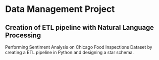 # Data Management Project

## Creation of ETL pipeline with Natural Language Processing
Performing Sentiment Analysis on Chicago Food Inspections Dataset by creating a ETL pipeline in Python and designing a star schema.
